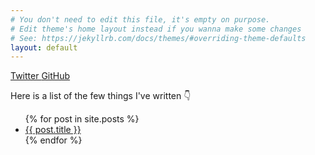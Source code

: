 ```yaml
---
# You don't need to edit this file, it's empty on purpose.
# Edit theme's home layout instead if you wanna make some changes
# See: https://jekyllrb.com/docs/themes/#overriding-theme-defaults
layout: default
---
```

<link rel="stylesheet" href="//maxcdn.bootstrapcdn.com/font-awesome/4.3.0/css/font-awesome.min.css">

<p style="align:center">

<a href="https://twitter.com/in/{{ site.twitter_username }}">
      <i class="fa fa-twitter"></i> Twitter
    </a>

<a href="https://github.com/{{ site.github_username }}">
      <i class="fa fa-github"></i> GitHub
    </a>

</p>

Here is a list of the few things I've written 👇
<ul>
  {% for post in site.posts %}
    <li>
      <a href="{{ post.url }}">{{ post.title }}</a>
    </li>
  {% endfor %}
</ul>
